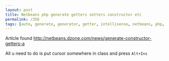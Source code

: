 ```yaml
---
layout: post
title: Netbeans php generate getters setters constructor etc
permalink: /356
tags: [auto, generate, generator, getter, intellisense, netbeans, php, setter]
---
```


Article found http://netbeans.dzone.com/news/generate-constructor-getters-a

All u need to do is put cursor somewhere in class and press `Alt+Ins`
